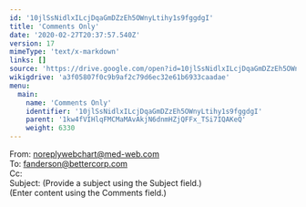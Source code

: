 ```yaml
---
id: '10jlSsNidlxILcjDqaGmDZzEh5OWnyLtihy1s9fggdgI'
title: 'Comments Only'
date: '2020-02-27T20:37:57.540Z'
version: 17
mimeType: 'text/x-markdown'
links: []
source: 'https://drive.google.com/open?id=10jlSsNidlxILcjDqaGmDZzEh5OWnyLtihy1s9fggdgI'
wikigdrive: 'a3f05807f0c9b9af2c79d6ec32e61b6933caadae'
menu:
  main:
    name: 'Comments Only'
    identifier: '10jlSsNidlxILcjDqaGmDZzEh5OWnyLtihy1s9fggdgI'
    parent: '1kw4fVIHlqFMCMaMAvAkjN6dnmHZjQFFx_TSi7IQAKeQ'
    weight: 6330
---
```

From: noreplywebchart@med-web.com  
To: fanderson@bettercorp.com  
Cc:  
Subject: (Provide a subject using the Subject field.)  
(Enter content using the Comments field.)

